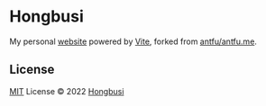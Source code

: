 # Hongbusi

My personal [website](https://hongbusi.com) powered by [Vite](https://vitejs.dev), forked from [antfu/antfu.me](https://github.com/antfu/antfu.me).

## License

[MIT](./LICENSE) License © 2022 [Hongbusi](https://github.com/Hongbusi) 
